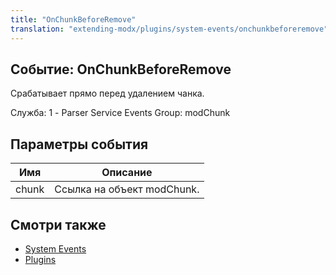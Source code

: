```yaml
---
title: "OnChunkBeforeRemove"
translation: "extending-modx/plugins/system-events/onchunkbeforeremove"
---
```


## Событие: OnChunkBeforeRemove

Срабатывает прямо перед удалением чанка.

Служба: 1 - Parser Service Events
Group: modChunk

## Параметры события

| Имя   | Описание                   |
| ----- | -------------------------- |
| chunk | Ссылка на объект modChunk. |

## Смотри также

- [System Events](extending-modx/plugins/system-events "System Events")
- [Plugins](extending-modx/plugins "Plugins")
